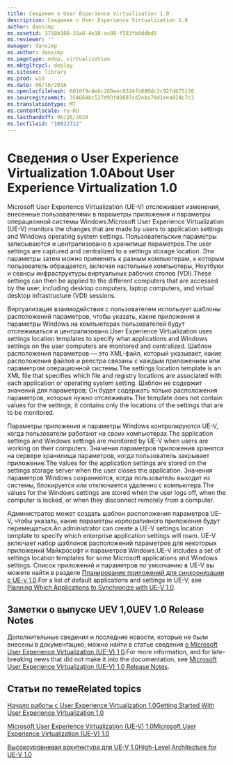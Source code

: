 ```yaml
---
title: Сведения о User Experience Virtualization 1.0
description: Сведения о User Experience Virtualization 1.0
author: dansimp
ms.assetid: 3758b100-35a8-4e10-ac08-f583fb8ddbd9
ms.reviewer: ''
manager: dansimp
ms.author: dansimp
ms.pagetype: mdop, virtualization
ms.mktglfcycl: deploy
ms.sitesec: library
ms.prod: w10
ms.date: 06/16/2016
ms.openlocfilehash: 6010f9c4ebc260eec0324fb880dc2c92fd675130
ms.sourcegitcommit: 354664bc527d93f80687cd2eba70d1eea024c7c3
ms.translationtype: MT
ms.contentlocale: ru-RU
ms.lasthandoff: 06/26/2020
ms.locfileid: "10822712"
---
```

# <span data-ttu-id="31961-103">Сведения о User Experience Virtualization 1.0</span><span class="sxs-lookup"><span data-stu-id="31961-103">About User Experience Virtualization 1.0</span></span>


<span data-ttu-id="31961-104">Microsoft User Experience Virtualization (UE-V) отслеживает изменения, внесенные пользователями в параметры приложения и параметры операционной системы Windows.</span><span class="sxs-lookup"><span data-stu-id="31961-104">Microsoft User Experience Virtualization (UE-V) monitors the changes that are made by users to application settings and Windows operating system settings.</span></span> <span data-ttu-id="31961-105">Пользовательские параметры записываются и централизовано в хранилище параметров.</span><span class="sxs-lookup"><span data-stu-id="31961-105">The user settings are captured and centralized to a settings storage location.</span></span> <span data-ttu-id="31961-106">Эти параметры затем можно применить к разным компьютерам, к которым пользователь обращается, включая настольные компьютеры, Ноутбуки и сеансы инфраструктуры виртуальных рабочих столов (VDI).</span><span class="sxs-lookup"><span data-stu-id="31961-106">These settings can then be applied to the different computers that are accessed by the user, including desktop computers, laptop computers, and virtual desktop infrastructure (VDI) sessions.</span></span>

<span data-ttu-id="31961-107">Виртуализация взаимодействия с пользователем использует шаблоны расположений параметров, чтобы указать, какие приложения и параметры Windows на компьютерах пользователей будут отслеживаться и централизовано.</span><span class="sxs-lookup"><span data-stu-id="31961-107">User Experience Virtualization uses settings location templates to specify what applications and Windows settings on the user computers are monitored and centralized.</span></span> <span data-ttu-id="31961-108">Шаблон расположения параметров — это XML-файл, который указывает, какие расположения файлов и реестра связаны с каждым приложением или параметром операционной системы.</span><span class="sxs-lookup"><span data-stu-id="31961-108">The settings location template is an XML file that specifies which file and registry locations are associated with each application or operating system setting.</span></span> <span data-ttu-id="31961-109">Шаблон не содержит значений для параметров; Он будет содержать только расположения параметров, которые нужно отслеживать.</span><span class="sxs-lookup"><span data-stu-id="31961-109">The template does not contain values for the settings; it contains only the locations of the settings that are to be monitored.</span></span>

<span data-ttu-id="31961-110">Параметры приложения и параметры Windows контролируются UE-V, когда пользователи работают на своих компьютерах.</span><span class="sxs-lookup"><span data-stu-id="31961-110">The application settings and Windows settings are monitored by UE-V when users are working on their computers.</span></span> <span data-ttu-id="31961-111">Значения параметров приложения хранятся на сервере хранилища параметров, когда пользователь закрывает приложение.</span><span class="sxs-lookup"><span data-stu-id="31961-111">The values for the application settings are stored on the settings storage server when the user closes the application.</span></span> <span data-ttu-id="31961-112">Значения параметров Windows сохраняются, когда пользователь выходит из системы, блокируется или отключается удаленно с компьютера.</span><span class="sxs-lookup"><span data-stu-id="31961-112">The values for the Windows settings are stored when the user logs off, when the computer is locked, or when they disconnect remotely from a computer.</span></span>

<span data-ttu-id="31961-113">Администратор может создать шаблон расположения параметров UE-V, чтобы указать, какие параметры корпоративного приложения будут перемещаться.</span><span class="sxs-lookup"><span data-stu-id="31961-113">An administrator can create a UE-V settings location template to specify which enterprise application settings will roam.</span></span> <span data-ttu-id="31961-114">UE-V включает набор шаблонов расположений параметров для некоторых приложений Майкрософт и параметров Windows.</span><span class="sxs-lookup"><span data-stu-id="31961-114">UE-V includes a set of settings location templates for some Microsoft applications and Windows settings.</span></span> <span data-ttu-id="31961-115">Список приложений и параметров по умолчанию в UE-V вы можете найти в разделе [Планирование приложений для синхронизации с UE-v 1,0](planning-which-applications-to-synchronize-with-ue-v-10.md).</span><span class="sxs-lookup"><span data-stu-id="31961-115">For a list of default applications and settings in UE-V, see [Planning Which Applications to Synchronize with UE-V 1.0](planning-which-applications-to-synchronize-with-ue-v-10.md).</span></span>

## <span data-ttu-id="31961-116">Заметки о выпуске UEV 1,0</span><span class="sxs-lookup"><span data-stu-id="31961-116">UEV 1.0 Release Notes</span></span>


<span data-ttu-id="31961-117">Дополнительные сведения и последние новости, которые не были внесены в документацию, можно найти в статье сведения [о Microsoft User Experience Virtualization (UE-V) 1,0](microsoft-user-experience-virtualization--ue-v--10-release-notes.md).</span><span class="sxs-lookup"><span data-stu-id="31961-117">For more information, and for late-breaking news that did not make it into the documentation, see [Microsoft User Experience Virtualization (UE-V) 1.0 Release Notes](microsoft-user-experience-virtualization--ue-v--10-release-notes.md).</span></span>

## <span data-ttu-id="31961-118">Статьи по теме</span><span class="sxs-lookup"><span data-stu-id="31961-118">Related topics</span></span>


[<span data-ttu-id="31961-119">Начало работы с User Experience Virtualization 1.0</span><span class="sxs-lookup"><span data-stu-id="31961-119">Getting Started With User Experience Virtualization 1.0</span></span>](getting-started-with-user-experience-virtualization-10.md)

[<span data-ttu-id="31961-120">Microsoft User Experience Virtualization (UE-V) 1.0</span><span class="sxs-lookup"><span data-stu-id="31961-120">Microsoft User Experience Virtualization (UE-V) 1.0</span></span>](index.md)

[<span data-ttu-id="31961-121">Высокоуровневая архитектура для UE-V 1.0</span><span class="sxs-lookup"><span data-stu-id="31961-121">High-Level Architecture for UE-V 1.0</span></span>](high-level-architecture-for-ue-v-10.md)

 

 





